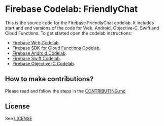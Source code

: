 # Firebase Codelab: FriendlyChat

This is the source code for the Firebase FriendlyChat codelab. It includes start and end versions of the
code for Web, Android, Objective-C, Swift and Cloud Functions. To get started open the codelab instructions:

 - [Firebase Web Codelab](https://codelabs.developers.google.com/codelabs/firebase-web/).
 - [Firebase SDK for Cloud Functions Codelab](https://codelabs.developers.google.com/codelabs/firebase-cloud-functions/).
 - [Firebase Android Codelab](https://codelabs.developers.google.com/codelabs/firebase-android/).
 - [Firebase Swift Codelab](https://codelabs.developers.google.com/codelabs/firebase-ios-swift/).
 - [Firebase Objective-C Codelab](https://codelabs.developers.google.com/codelabs/firebase-ios-objc/).


## How to make contributions?
Please read and follow the steps in the [CONTRIBUTING.md](CONTRIBUTING.md)


## License
See [LICENSE](LICENSE)
